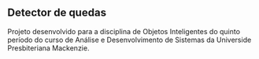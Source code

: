 ## Detector de quedas

Projeto desenvolvido para a disciplina de Objetos Inteligentes do quinto período do curso de Análise e Desenvolvimento de Sistemas da Universide Presbiteriana Mackenzie.  